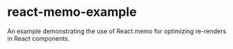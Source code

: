 # react-memo-example
An example demonstrating the use of React.memo for optimizing re-renders in React components.

